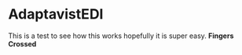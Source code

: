 # AdaptavistEDI

This is a test to see how this works hopefully it is super easy. **Fingers Crossed** 
